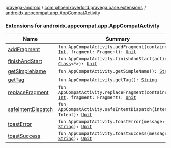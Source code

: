 [pravega-android](../../index.md) / [com.phoenixoverlord.pravega.base.extensions](../index.md) / [androidx.appcompat.app.AppCompatActivity](./index.md)

### Extensions for androidx.appcompat.app.AppCompatActivity

| Name | Summary |
|---|---|
| [addFragment](add-fragment.md) | `fun AppCompatActivity.addFragment(containerID: `[`Int`](https://kotlinlang.org/api/latest/jvm/stdlib/kotlin/-int/index.html)`, fragment: Fragment): `[`Unit`](https://kotlinlang.org/api/latest/jvm/stdlib/kotlin/-unit/index.html) |
| [finishAndStart](finish-and-start.md) | `fun AppCompatActivity.finishAndStart(activity: `[`Class`](https://docs.oracle.com/javase/6/docs/api/java/lang/Class.html)`<*>): `[`Unit`](https://kotlinlang.org/api/latest/jvm/stdlib/kotlin/-unit/index.html) |
| [getSimpleName](get-simple-name.md) | `fun AppCompatActivity.getSimpleName(): `[`String`](https://kotlinlang.org/api/latest/jvm/stdlib/kotlin/-string/index.html) |
| [getTag](get-tag.md) | `fun AppCompatActivity.getTag(): `[`String`](https://kotlinlang.org/api/latest/jvm/stdlib/kotlin/-string/index.html) |
| [replaceFragment](replace-fragment.md) | `fun AppCompatActivity.replaceFragment(containerID: `[`Int`](https://kotlinlang.org/api/latest/jvm/stdlib/kotlin/-int/index.html)`, fragment: Fragment): `[`Unit`](https://kotlinlang.org/api/latest/jvm/stdlib/kotlin/-unit/index.html) |
| [safeIntentDispatch](safe-intent-dispatch.md) | `fun AppCompatActivity.safeIntentDispatch(intent: Intent): `[`Unit`](https://kotlinlang.org/api/latest/jvm/stdlib/kotlin/-unit/index.html) |
| [toastError](toast-error.md) | `fun AppCompatActivity.toastError(message: `[`String`](https://kotlinlang.org/api/latest/jvm/stdlib/kotlin/-string/index.html)`): `[`Unit`](https://kotlinlang.org/api/latest/jvm/stdlib/kotlin/-unit/index.html) |
| [toastSuccess](toast-success.md) | `fun AppCompatActivity.toastSuccess(message: `[`String`](https://kotlinlang.org/api/latest/jvm/stdlib/kotlin/-string/index.html)`): `[`Unit`](https://kotlinlang.org/api/latest/jvm/stdlib/kotlin/-unit/index.html) |
